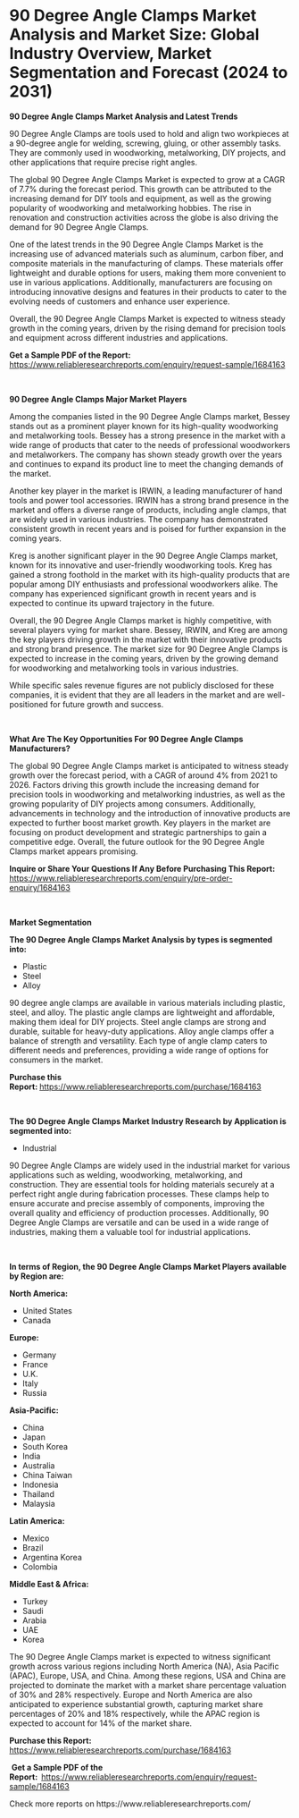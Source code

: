 <p><h1>90 Degree Angle Clamps Market Analysis and Market Size: Global Industry Overview, Market Segmentation and Forecast (2024 to 2031)</h1></p><p><strong>90 Degree Angle Clamps Market Analysis and Latest Trends</strong></p>
<p><p>90 Degree Angle Clamps are tools used to hold and align two workpieces at a 90-degree angle for welding, screwing, gluing, or other assembly tasks. They are commonly used in woodworking, metalworking, DIY projects, and other applications that require precise right angles.</p><p>The global 90 Degree Angle Clamps Market is expected to grow at a CAGR of 7.7% during the forecast period. This growth can be attributed to the increasing demand for DIY tools and equipment, as well as the growing popularity of woodworking and metalworking hobbies. The rise in renovation and construction activities across the globe is also driving the demand for 90 Degree Angle Clamps.</p><p>One of the latest trends in the 90 Degree Angle Clamps Market is the increasing use of advanced materials such as aluminum, carbon fiber, and composite materials in the manufacturing of clamps. These materials offer lightweight and durable options for users, making them more convenient to use in various applications. Additionally, manufacturers are focusing on introducing innovative designs and features in their products to cater to the evolving needs of customers and enhance user experience.</p><p>Overall, the 90 Degree Angle Clamps Market is expected to witness steady growth in the coming years, driven by the rising demand for precision tools and equipment across different industries and applications.</p></p>
<p><strong>Get a Sample PDF of the Report:&nbsp;</strong> <a href="https://www.reliableresearchreports.com/enquiry/request-sample/1684163">https://www.reliableresearchreports.com/enquiry/request-sample/1684163</a></p>
<p>&nbsp;</p>
<p><strong>90 Degree Angle Clamps Major Market Players</strong></p>
<p><p>Among the companies listed in the 90 Degree Angle Clamps market, Bessey stands out as a prominent player known for its high-quality woodworking and metalworking tools. Bessey has a strong presence in the market with a wide range of products that cater to the needs of professional woodworkers and metalworkers. The company has shown steady growth over the years and continues to expand its product line to meet the changing demands of the market.</p><p>Another key player in the market is IRWIN, a leading manufacturer of hand tools and power tool accessories. IRWIN has a strong brand presence in the market and offers a diverse range of products, including angle clamps, that are widely used in various industries. The company has demonstrated consistent growth in recent years and is poised for further expansion in the coming years.</p><p>Kreg is another significant player in the 90 Degree Angle Clamps market, known for its innovative and user-friendly woodworking tools. Kreg has gained a strong foothold in the market with its high-quality products that are popular among DIY enthusiasts and professional woodworkers alike. The company has experienced significant growth in recent years and is expected to continue its upward trajectory in the future.</p><p>Overall, the 90 Degree Angle Clamps market is highly competitive, with several players vying for market share. Bessey, IRWIN, and Kreg are among the key players driving growth in the market with their innovative products and strong brand presence. The market size for 90 Degree Angle Clamps is expected to increase in the coming years, driven by the growing demand for woodworking and metalworking tools in various industries.</p><p>While specific sales revenue figures are not publicly disclosed for these companies, it is evident that they are all leaders in the market and are well-positioned for future growth and success.</p></p>
<p>&nbsp;</p>
<p><strong>What Are The Key Opportunities For 90 Degree Angle Clamps Manufacturers?</strong></p>
<p><p>The global 90 Degree Angle Clamps market is anticipated to witness steady growth over the forecast period, with a CAGR of around 4% from 2021 to 2026. Factors driving this growth include the increasing demand for precision tools in woodworking and metalworking industries, as well as the growing popularity of DIY projects among consumers. Additionally, advancements in technology and the introduction of innovative products are expected to further boost market growth. Key players in the market are focusing on product development and strategic partnerships to gain a competitive edge. Overall, the future outlook for the 90 Degree Angle Clamps market appears promising.</p></p>
<p><strong>Inquire or Share Your Questions If Any Before Purchasing This Report:</strong> <a href="https://www.reliableresearchreports.com/enquiry/pre-order-enquiry/1684163">https://www.reliableresearchreports.com/enquiry/pre-order-enquiry/1684163</a></p>
<p>&nbsp;</p>
<p><strong>Market Segmentation</strong></p>
<p><strong>The 90 Degree Angle Clamps Market Analysis by types is segmented into:</strong></p>
<p><ul><li>Plastic</li><li>Steel</li><li>Alloy</li></ul></p>
<p><p>90 degree angle clamps are available in various materials including plastic, steel, and alloy. The plastic angle clamps are lightweight and affordable, making them ideal for DIY projects. Steel angle clamps are strong and durable, suitable for heavy-duty applications. Alloy angle clamps offer a balance of strength and versatility. Each type of angle clamp caters to different needs and preferences, providing a wide range of options for consumers in the market.</p></p>
<p><strong>Purchase this Report:&nbsp;</strong><a href="https://www.reliableresearchreports.com/purchase/1684163">https://www.reliableresearchreports.com/purchase/1684163</a></p>
<p>&nbsp;</p>
<p><strong>The 90 Degree Angle Clamps Market Industry Research by Application is segmented into:</strong></p>
<p><ul><li>Industrial</li></ul></p>
<p><p>90 Degree Angle Clamps are widely used in the industrial market for various applications such as welding, woodworking, metalworking, and construction. They are essential tools for holding materials securely at a perfect right angle during fabrication processes. These clamps help to ensure accurate and precise assembly of components, improving the overall quality and efficiency of production processes. Additionally, 90 Degree Angle Clamps are versatile and can be used in a wide range of industries, making them a valuable tool for industrial applications.</p></p>
<p>&nbsp;</p>
<p><strong>In terms of Region, the 90 Degree Angle Clamps Market Players available by Region are:</strong></p>
<p>
    <p> <strong> North America: </strong>
        <ul>
            <li>United States</li>
            <li>Canada</li>
        </ul>
        </p> 
    <p> <strong> Europe: </strong>
        <ul>
            <li>Germany</li>
            <li>France</li>
            <li>U.K.</li>
            <li>Italy</li>
            <li>Russia</li>
        </ul>
        </p> 
    <p> <strong> Asia-Pacific: </strong>
        <ul>
            <li>China</li>
            <li>Japan</li>
            <li>South Korea</li>
            <li>India</li>
            <li>Australia</li>
            <li>China Taiwan</li>
            <li>Indonesia</li>
            <li>Thailand</li>
            <li>Malaysia</li>
        </ul>
        </p> 
    <p> <strong> Latin America: </strong>
        <ul>
            <li>Mexico</li>
            <li>Brazil</li>
            <li>Argentina Korea</li>
            <li>Colombia</li>
        </ul>
        </p> 
    <p> <strong> Middle East & Africa: </strong>
        <ul>
            <li>Turkey</li>
            <li>Saudi</li>
            <li>Arabia</li>
            <li>UAE</li>
            <li>Korea</li>
        </ul>
    </p>
    </p>
<p><p>The 90 Degree Angle Clamps market is expected to witness significant growth across various regions including North America (NA), Asia Pacific (APAC), Europe, USA, and China. Among these regions, USA and China are projected to dominate the market with a market share percentage valuation of 30% and 28% respectively. Europe and North America are also anticipated to experience substantial growth, capturing market share percentages of 20% and 18% respectively, while the APAC region is expected to account for 14% of the market share.</p></p>
<p><strong>Purchase this Report: </strong><a href="https://www.reliableresearchreports.com/purchase/1684163">https://www.reliableresearchreports.com/purchase/1684163</a></p>
<p>&nbsp;<strong>Get a Sample PDF of the Report:&nbsp;&nbsp;</strong><a href="https://www.reliableresearchreports.com/enquiry/request-sample/1684163">https://www.reliableresearchreports.com/enquiry/request-sample/1684163</a></p>
<p><strong></strong></p>
<p>Check more reports on https://www.reliableresearchreports.com/</p>
